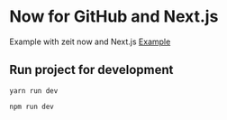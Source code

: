 # Now for GitHub and Next.js

Example with zeit now and Next.js [Example](https://now.john-serrano-team.now.sh/)

## Run project for development

`yarn run dev`

`npm run dev`
